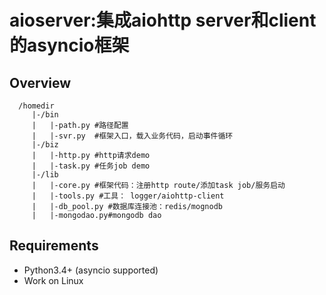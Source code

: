# aioserver:集成aiohttp server和client的asyncio框架

Overview
------------
```shell
  /homedir
     |-/bin
     |   |-path.py #路径配置
     |   |-svr.py  #框架入口，载入业务代码，启动事件循环
     |-/biz
     |   |-http.py #http请求demo
     |   |-task.py #任务job demo
     |-/lib
     |   |-core.py #框架代码：注册http route/添加task job/服务启动
     |   |-tools.py #工具： logger/aiohttp-client
     |   |-db_pool.py #数据库连接池：redis/mognodb
     |   |-mongodao.py#mongodb dao
```
Requirements
------------

* Python3.4+ (asyncio supported)
* Work on Linux


